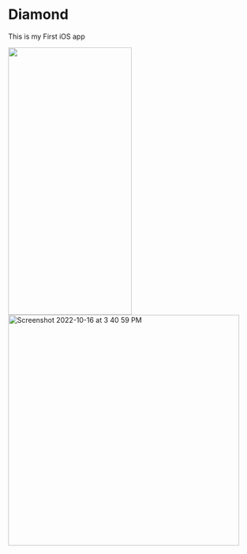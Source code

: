 # Diamond

This is my First iOS app



<img src = "https://user-images.githubusercontent.com/101461017/196029717-892d3617-555e-47dd-b76c-4621d9e662e1.png" width="250"  height="542" />

<img width="468" alt="Screenshot 2022-10-16 at 3 40 59 PM" src="https://user-images.githubusercontent.com/101461017/196029717-892d3617-555e-47dd-b76c-4621d9e662e1.png">
